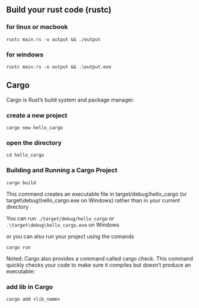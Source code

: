
## Build your rust code (rustc)
### for linux or macbook
```
rustc main.rs -o output && ./output
```

### for windows
```
rustc main.rs -o output && .\output.exe
```


## Cargo
Cargo is Rust’s build system and package manager.

### create a new project
```
cargo new hello_cargo
```
### open the directory
```
cd hello_cargo
```

### Building and Running a Cargo Project
```
cargo build
```
This command creates an executable file in target/debug/hello_cargo (or target\debug\hello_cargo.exe on Windows) rather than in your current directory

You can run
```./target/debug/hello_cargo``` or ```.\target\debug\hello_cargo.exe``` on Windows

or you can also run your project using the comands
```
cargo run
```

Noted: Cargo also provides a command called cargo check. This command quickly checks your code to make sure it compiles but doesn’t produce an executable:

### add lib in Cargo
```
cargo add <lib_name>
```
